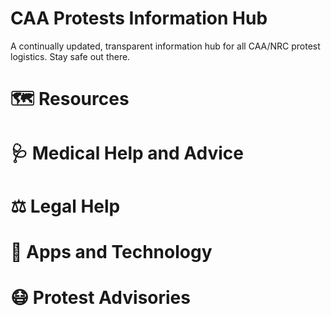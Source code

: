 # CAA Protests Information Hub

A continually updated, transparent information hub for all CAA/NRC protest logistics. Stay safe out there. 

# 🗺 Resources


# 🩺 Medical Help and Advice


# ⚖️ Legal Help


# 📱 Apps and Technology



# 😷 Protest Advisories
